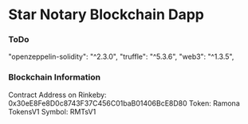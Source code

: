 # Star Notary Blockchain Dapp

### ToDo
"openzeppelin-solidity": "^2.3.0",
"truffle": "^5.3.6",
"web3": "^1.3.5",

### Blockchain Information
Contract Address on Rinkeby: 0x30eE8Fe8D0c8743F37C456C01baB01406BcE8D80
Token: Ramona TokensV1
Symbol: RMTsV1


